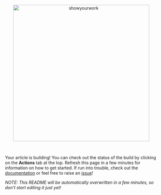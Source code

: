 <!-- SHOWYOURWORK_TEMPLATE -->
<p align="center">
<a href="https://github.com/rodluger/showyourwork">
<img width = "450" src="https://raw.githubusercontent.com/rodluger/showyourwork/img/showyourwork.png" alt="showyourwork"/>
</a>
</p>
<br>

Your article is building! You can check out the status of the build by clicking on the **Actions** tab at the top. Refresh this page in a few minutes for information on how to get started. If run into trouble, check out the [documentation](https://showyourwork.readthedocs.io/) or feel free to raise an [issue](https://github.com/rodluger/showyourwork/issues)!

*NOTE: This README will be automatically overwritten in a few minutes, so don't start editing it just yet!*
